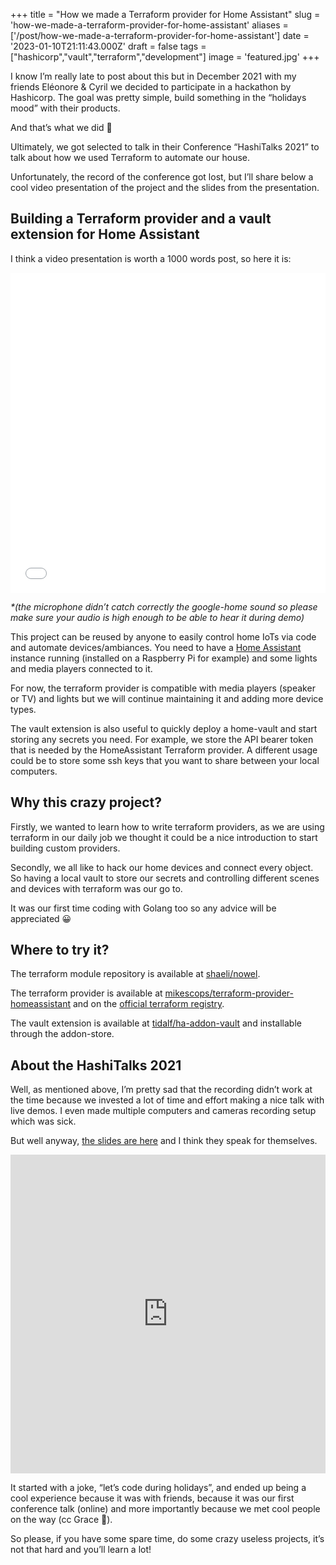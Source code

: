 +++
title = "How we made a Terraform provider for Home Assistant"
slug = 'how-we-made-a-terraform-provider-for-home-assistant'
aliases = ['/post/how-we-made-a-terraform-provider-for-home-assistant']
date = '2023-01-10T21:11:43.000Z'
draft = false
tags = ["hashicorp","vault","terraform","development"]
image = 'featured.jpg'
+++

I know I’m really late to post about this but in December 2021 with my friends Eléonore & Cyril we decided to participate in a hackathon by Hashicorp. The goal was pretty simple, build something in the “holidays mood” with their products.

And that’s what we did 🚀

Ultimately, we got selected to talk in their Conference “HashiTalks 2021” to talk about how we used Terraform to automate our house.

Unfortunately, the record of the conference got lost, but I’ll share below a cool video presentation of the project and the slides from the presentation.

  

## Building a Terraform provider and a vault extension for Home Assistant

I think a video presentation is worth a 1000 words post, so here it is:

<iframe style="width: 100%; height: 512px;" src="//www.youtube.com/embed/kM5IfW3SPY0" allowfullscreen="" data-dashlane-frameid="180388626436" frameborder="0"></iframe>

_\*(the microphone didn’t catch correctly the google-home sound so please make sure your audio is high enough to be able to hear it during demo)_

This project can be reused by anyone to easily control home IoTs via code and automate devices/ambiances. You need to have a [Home Assistant](https://www.home-assistant.io/) instance running (installed on a Raspberry Pi for example) and some lights and media players connected to it.

For now, the terraform provider is compatible with media players (speaker or TV) and lights but we will continue maintaining it and adding more device types.

The vault extension is also useful to quickly deploy a home-vault and start storing any secrets you need. For example, we store the API bearer token that is needed by the HomeAssistant Terraform provider. A different usage could be to store some ssh keys that you want to share between your local computers.

## Why this crazy project?

Firstly, we wanted to learn how to write terraform providers, as we are using terraform in our daily job we thought it could be a nice introduction to start building custom providers.

Secondly, we all like to hack our home devices and connect every object. So having a local vault to store our secrets and controlling different scenes and devices with terraform was our go to.

It was our first time coding with Golang too so any advice will be appreciated 😀

## Where to try it?

The terraform module repository is available at [shaeli/nowel](https://github.com/Shaeli/nowel).

The terraform provider is available at [mikescops/terraform-provider-homeassistant](https://github.com/Mikescops/terraform-provider-homeassistant) and on the [official terraform registry](https://registry.terraform.io/providers/Mikescops/homeassistant/latest).

The vault extension is available at [tidalf/ha-addon-vault](https://github.com/tidalf/ha-addon-vault) and installable through the addon-store.

## About the HashiTalks 2021

Well, as mentioned above, I’m pretty sad that the recording didn’t work at the time because we invested a lot of time and effort making a nice talk with live demos. I even made multiple computers and cameras recording setup which was sick.

But well anyway, [the slides are here](https://github.com/Shaeli/nowel/blob/main/Using%20hashicorp%20products%20at%20home.pdf) and I think they speak for themselves.  

<iframe src="https://docs.google.com/viewer?embedded=true&amp;url=https://github.com/Shaeli/nowel/raw/main/Using%20hashicorp%20products%20at%20home.pdf" style="width: 100%; height: 510px; border: none;"></iframe>

It started with a joke, “let’s code during holidays”, and ended up being a cool experience because it was with friends, because it was our first conference talk (online) and more importantly because we met cool people on the way (cc Grace 👋).

So please, if you have some spare time, do some crazy useless projects, it’s not that hard and you’ll learn a lot!
